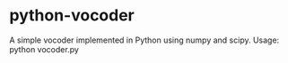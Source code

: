 # python-vocoder

A simple vocoder implemented in Python using numpy and scipy.
Usage: python vocoder.py <carrier file> <modulator file> <output file>

